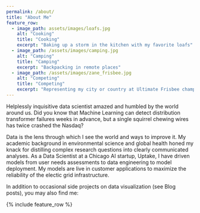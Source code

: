 ```yaml
---
permalink: /about/
title: "About Me"
feature_row:
  - image_path: assets/images/loafs.jpg
    alt: "Cooking"
    title: "Cooking"
    excerpt: "Baking up a storm in the kitchen with my favorite loafs"
  - image_path: /assets/images/camping.jpg
    alt: "Camping"
    title: "Camping"
    excerpt: "Backpacking in remote places"
  - image_path: /assets/images/zane_frisbee.jpg
    alt: "Competing"
    title: "Competing"
    excerpt: "Representing my city or country at Ultimate Frisbee championships"
---
```


Helplessly inquisitive data scientist amazed and humbled by the world around us. Did you know that Machine Learning can detect distribution transformer failures weeks in advance, but a single squirrel chewing wires has twice crashed the Nasdaq?  

Data is the lens through which I see the world and ways to improve it.  My academic background in environmental science and global health honed my knack for distilling complex research questions into clearly communicated analyses. As a Data Scientist at a Chicago AI startup, Uptake, I have driven models from user needs assessments to data engineering to model deployment.  My models are live in customer applications to maximize the reliability of the electic grid infrastructure. 

In addition to occasional side projects on data visualization (see Blog posts), you may also find me:

{% include feature_row %}
